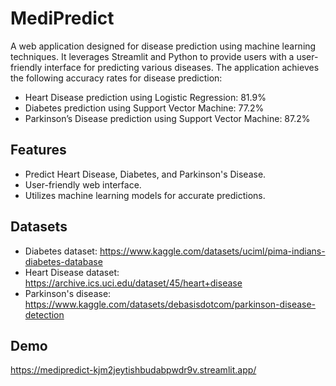 # MediPredict
A web application designed for disease prediction using machine learning techniques. It leverages Streamlit and Python to provide users with a user-friendly interface for predicting various diseases. The application achieves the following accuracy rates for disease prediction:

- Heart Disease prediction using Logistic Regression: 81.9%
- Diabetes prediction using Support Vector Machine: 77.2%
- Parkinson’s Disease prediction using Support Vector Machine: 87.2%

## Features

- Predict Heart Disease, Diabetes, and Parkinson's Disease.
- User-friendly web interface.
- Utilizes machine learning models for accurate predictions.

## Datasets
- Diabetes dataset: https://www.kaggle.com/datasets/uciml/pima-indians-diabetes-database
- Heart Disease dataset: https://archive.ics.uci.edu/dataset/45/heart+disease
- Parkinson's disease: https://www.kaggle.com/datasets/debasisdotcom/parkinson-disease-detection

## Demo
https://medipredict-kjm2jeytishbudabpwdr9v.streamlit.app/
